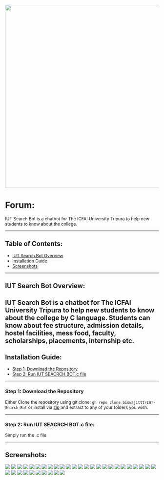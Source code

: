 <p align="center"><a><img src="Images/1.JPG" width="600"></a></p>

# Forum:
IUT Search Bot is a chatbot for The ICFAI University Tripura to help new students to know about the college.

-----
## Table of Contents:

* [IUT Search Bot Overview](#item1)
* [Installation Guide](#item2)
* [Screenshots](#item3)
-----
<a name="item1"></a>

## IUT Search Bot Overview:
IUT Search Bot is a chatbot for The ICFAI University Tripura to help new students to know about the college by C language. Students can know about fee structure, admission details, hostel facilities, mess food, faculty, scholarships, placements, internship etc.
-----
<a name="item2"></a>

## Installation Guide:

* [Step 1: Download the Repository](#step1)
* [Step 2: Run IUT SEACRCH BOT.c file](#step2)

-----
<a name="step1"></a>

### Step 1: Download the Repository

Either Clone the repository using git clone: `gh repo clone biswajittt/IUT-Search-Bot`
or install via <a target="_blank" href="https://github.com/biswajittt/IUT-Search-Bot/archive/refs/heads/master.zip">zip</a> and extract 
to any of your folders you wish.

-----
<a name="step2"></a>

### Step 2: Run IUT SEACRCH BOT.c file:

Simply run the .c file

-----
<a name="item3"></a>

## Screenshots:
![](Images/0.JPG)
![](Images/1.JPG)
![](Images/2.JPG)
![](Images/3.JPG)
![](Images/4.JPG)
![](Images/5.JPG)
![](Images/6.JPG)
![](Images/7.JPG)
![](Images/8.JPG)
![](Images/9.JPG)
![](Images/10.JPG)
![](Images/11.JPG)
![](Images/12.JPG)
![](Images/13.JPG)
![](Images/14.JPG)
![](Images/15.JPG)
![](Images/16.JPG)
![](Images/17.JPG)
![](Images/18.JPG)
![](Images/19.JPG)
![](Images/20.JPG)
![](Images/21.JPG)
![](Images/22.JPG)
![](Images/23.JPG)
![](Images/24.JPG)
![](Images/25.JPG)
![](Images/26.JPG)
![](Images/27.JPG)
![](Images/28.JPG)
![](Images/30.JPG)
![](Images/31.JPG)
![](Images/32.JPG)
![](Images/33.JPG)
![](Images/34.JPG)
![](Images/35.JPG)
